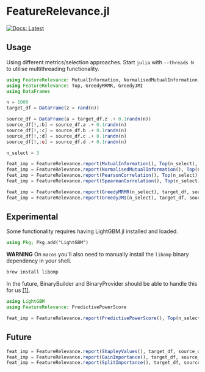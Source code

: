 # FeatureRelevance.jl

[![Docs: Latest](https://img.shields.io/badge/docs-latest-blue.svg)](http://docs.invenia.ca/invenia/research/FeatureRelevance.jl)


## Usage

Using different metrics/selection approaches.
Start `julia` with `--threads N` to utilise multithreading functionality.

```julia
using FeatureRelevance: MutualInformation, NormalisedMutualInformation, PearsonCorrelation, SpearmanCorrelation
using FeatureRelevance: Top, GreedyMRMR, GreedyJMI
using DataFrames

n = 1000
target_df = DataFrame(z = rand(n))

source_df = DataFrame(a = target_df.z .+ 0.1randn(n))
source_df[!,:b] = source_df.a .+ 0.1randn(n)
source_df[!,:c] = source_df.b .+ 0.1randn(n)
source_df[!,:d] = source_df.c .+ 0.1randn(n)
source_df[!,:e] = source_df.d .+ 0.1randn(n)

n_select = 3

feat_imp = FeatureRelevance.report(MutualInformation(), Top(n_select), target_df, source_df)
feat_imp = FeatureRelevance.report(NormalisedMutualInformation(), Top(n_select), target_df, source_df)
feat_imp = FeatureRelevance.report(PearsonCorrelation(), Top(n_select), target_df, source_df)
feat_imp = FeatureRelevance.report(SpearmanCorrelation(), Top(n_select), target_df, source_df)

feat_imp = FeatureRelevance.report(GreedyMRMR(n_select), target_df, source_df)
feat_imp = FeatureRelevance.report(GreedyJMI(n_select), target_df, source_df)
```

## Experimental

Some functionality requires having LightGBM.jl installed and loaded.

```julia
using Pkg; Pkg.add("LightGBM")
```

**WARNING** On `macos` you'll also need to manually install the `libomp` binary
dependency in your shell.

```sh
brew install libomp
```

In the future, BinaryBuilder and BinaryProvider should be able to handle this for us [[1]](https://github.com/IQVIA-ML/LightGBM.jl/issues/112).

```julia
using LightGBM
using FeatureRelevance: PredictivePowerScore

feat_imp = FeatureRelevance.report(PredictivePowerScore(), Top(n_select), target_df, source_df)
```


## Future

```julia
feat_imp = FeatureRelevance.report(ShapleyValues(), target_df, source_df)
feat_imp = FeatureRelevance.report(GainImportance(), target_df, source_df)
feat_imp = FeatureRelevance.report(SplitImportance(), target_df, source_df)
```
